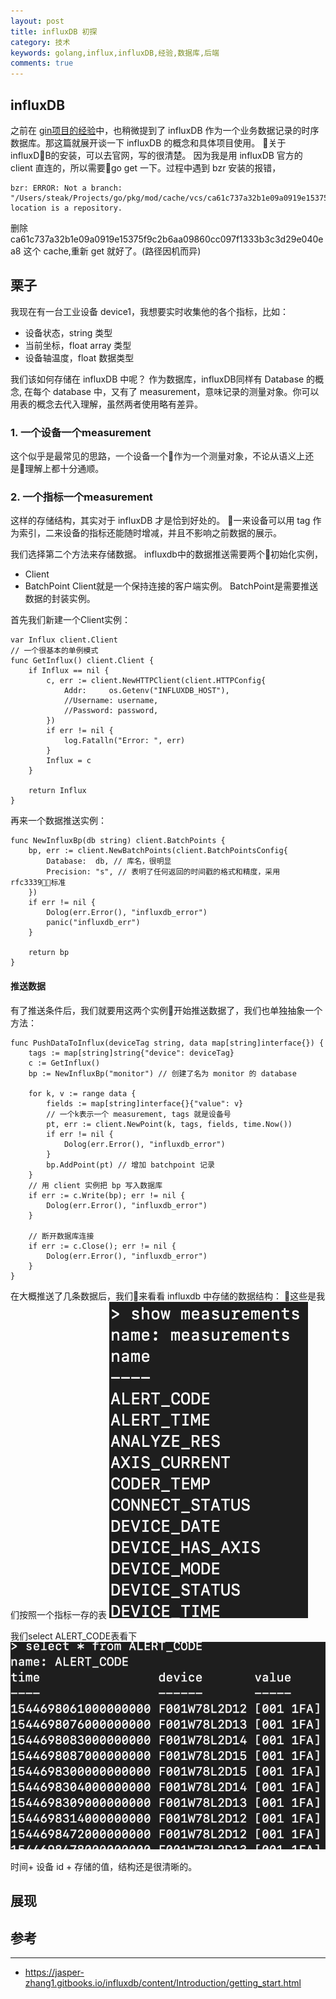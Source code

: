 ```yaml
---
layout: post
title: influxDB 初探
category: 技术
keywords: golang,influx,influxDB,经验,数据库,后端
comments: true
---
```


## influxDB

之前在 [gin项目的经验](./_posts/tech/2018-12-01-gin-project-structure.md)中，也稍微提到了 influxDB 作为一个业务数据记录的时序数据库。那这篇就展开谈一下 influxDB 的概念和具体项目使用。
关于influxDB的安装，可以去官网，写的很清楚。
因为我是用 influxDB 官方的 client 直连的，所以需要go get 一下。过程中遇到 bzr 安装的报错，
```
bzr: ERROR: Not a branch: "/Users/steak/Projects/go/pkg/mod/cache/vcs/ca61c737a32b1e09a0919e15375f9c2b6aa09860cc097f1333b3c3d29e040ea8/.bzr/branch/": location is a repository.
```
删除ca61c737a32b1e09a0919e15375f9c2b6aa09860cc097f1333b3c3d29e040ea8 这个 cache,重新 get 就好了。(路径因机而异)

## 栗子

我现在有一台工业设备 device1，我想要实时收集他的各个指标，比如：
- 设备状态，string 类型
- 当前坐标，float array 类型
- 设备轴温度，float 数据类型

我们该如何存储在 influxDB 中呢？
作为数据库，influxDB同样有 Database 的概念,
在每个 database 中，又有了 measurement，意味记录的测量对象。你可以用表的概念去代入理解，虽然两者使用略有差异。

### 1. 一个设备一个measurement
这个似乎是最常见的思路，一个设备一个作为一个测量对象，不论从语义上还是理解上都十分通顺。

### 2. 一个指标一个measurement
这样的存储结构，其实对于 influxDB 才是恰到好处的。
一来设备可以用 tag 作为索引，二来设备的指标还能随时增减，并且不影响之前数据的展示。

我们选择第二个方法来存储数据。
influxdb中的数据推送需要两个初始化实例，
- Client
- BatchPoint
Client就是一个保持连接的客户端实例。
BatchPoint是需要推送数据的封装实例。

首先我们新建一个Client实例：
```
var Influx client.Client
// 一个很基本的单例模式
func GetInflux() client.Client {
	if Influx == nil {
		c, err := client.NewHTTPClient(client.HTTPConfig{
			Addr:     os.Getenv("INFLUXDB_HOST"),
			//Username: username,
			//Password: password,
		})
		if err != nil {
			log.Fatalln("Error: ", err)
		}
		Influx = c
	}

	return Influx
}
```
再来一个数据推送实例：
```
func NewInfluxBp(db string) client.BatchPoints {
	bp, err := client.NewBatchPoints(client.BatchPointsConfig{
		Database:  db, // 库名，很明显
		Precision: "s", // 表明了任何返回的时间戳的格式和精度，采用 rfc3339标准
	})
	if err != nil {
		Dolog(err.Error(), "influxdb_error")
		panic("influxdb_err")
	}

	return bp
}
```
#### 推送数据
有了推送条件后，我们就要用这两个实例开始推送数据了，我们也单独抽象一个方法：
```
func PushDataToInflux(deviceTag string, data map[string]interface{}) {
	tags := map[string]string{"device": deviceTag}
	c := GetInflux()
	bp := NewInfluxBp("monitor") // 创建了名为 monitor 的 database

	for k, v := range data {
		fields := map[string]interface{}{"value": v}
        // 一个k表示一个 measurement, tags 就是设备号
		pt, err := client.NewPoint(k, tags, fields, time.Now())
		if err != nil {
			Dolog(err.Error(), "influxdb_error")
		}
		bp.AddPoint(pt) // 增加 batchpoint 记录
	}
	// 用 client 实例把 bp 写入数据库
	if err := c.Write(bp); err != nil {
		Dolog(err.Error(), "influxdb_error")
	}

	// 断开数据库连接
	if err := c.Close(); err != nil {
		Dolog(err.Error(), "influxdb_error")
	}
}
```

在大概推送了几条数据后，我们来看看 influxdb 中存储的数据结构：
这些是我们按照一个指标一存的表
![m](/assets/img/influxdb/measurements.png)

我们select ALERT_CODE表看下
![t](/assets/img/influxdb/table.png)

时间+ 设备 id + 存储的值，结构还是很清晰的。

## 展现


## 参考
---
- https://jasper-zhang1.gitbooks.io/influxdb/content/Introduction/getting_start.html